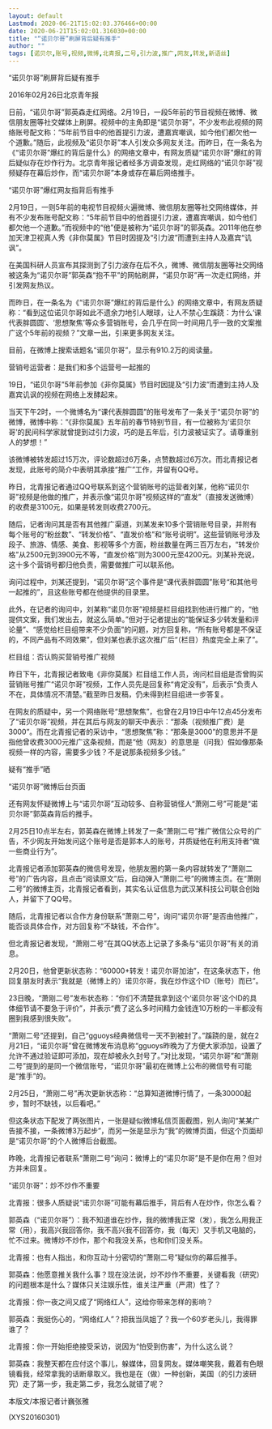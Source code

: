 ```yaml
---
layout: default
Lastmod: 2020-06-21T15:02:03.376466+00:00
date: 2020-06-21T15:02:01.316030+00:00
title: "“诺贝尔哥”刷屏背后疑有推手"
author: ""
tags: [诺贝尔,账号,视频,微博,北青报,二号,引力波,推广,网友,转发,新语丝]
---
```


“诺贝尔哥”刷屏背后疑有推手

2016年02月26日北京青年报

日前，“诺贝尔哥”郭英森走红网络。2月19日，一段5年前的节目视频在微博、微信朋友圈等社交媒体上刷屏。视频中的主角即是“诺贝尔哥”，不少发布此视频的网络账号配文称：“5年前节目中的他首提引力波，遭嘉宾嘲讽，如今他们都欠他一个道歉。”随后，此视频及“诺贝尔哥”本人引发众多网友关注。而昨日，在一条名为《“诺贝尔哥”爆红的背后是什么》的网络文章中，有网友质疑“诺贝尔哥”爆红的背后疑似存在炒作行为。北京青年报记者经多方调查发现，走红网络的“诺贝尔哥”视频疑存在幕后炒作，而“诺贝尔哥”本身或存在幕后网络推手。

“诺贝尔哥”爆红网友指背后有推手

2月19日，一则5年前的电视节目视频火遍微博、微信朋友圈等社交网络媒体，并有不少发布账号配文称：“5年前节目中的他首提引力波，遭嘉宾嘲讽，如今他们都欠他一个道歉。”而视频中的“他”便是被称为“诺贝尔哥”的郭英森。2011年他在参加天津卫视真人秀《非你莫属》节目时因提及“引力波”而遭到主持人及嘉宾“讥讽”。

在美国科研人员宣布其探测到了引力波存在后不久，微博、微信朋友圈等社交网络被这条为“诺贝尔哥”郭英森“抱不平”的网帖刷屏，“诺贝尔哥”再一次走红网络，并引发网友热议。

而昨日，在一条名为《“诺贝尔哥”爆红的背后是什么》的网络文章中，有网友质疑称：“看到这位诺贝尔哥如此不遗余力地引人眼球，让人不禁心生蹊跷：为什么‘课代表胖圆圆’、‘思想聚焦’等众多营销账号，会几乎在同一时间用几乎一致的文案推广这个5年前的视频？”文章一出，引来更多网友关注。

目前，在微博上搜索话题名“诺贝尔哥”，显示有910.2万的阅读量。

营销号运营者：是我们和多个运营号一起推的

19日，“诺贝尔哥”5年前参加《非你莫属》节目时因提及“引力波”而遭到主持人及嘉宾讥讽的视频在网络上发酵起来。

当天下午2时，一个微博名为“课代表胖圆圆”的账号发布了一条关于“诺贝尔哥”的微博，微博中称：“《非你莫属》五年前的春节特别节目，有一位被称为‘诺贝尔哥’的民间科学家就曾提到过引力波，巧的是五年后，引力波被证实了。请尊重别人的梦想！”

该微博被转发超过15万次，评论数超过6万条，点赞数超过6万次。而北青报记者发现，此账号的简介中表明其承接“推广”工作，并留有QQ号。

昨日，北青报记者通过QQ号联系到这个营销账号的运营者刘某，他称“诺贝尔哥”视频是他做的推广，并表示像“诺贝尔哥”视频这样的“直发”（直接发送微博）的收费是3100元，如果是转发则收费2700元。

随后，记者询问其是否有其他推广渠道，刘某发来10多个营销账号目录，并附有每个账号的“粉丝数”、“转发价格”、“直发价格”和“账号说明”。这些营销账号涉及段子、旅游、情感、美食、影视等多个方面，粉丝数量在两三百万左右，“转发价格”从2500元到3900元不等，“直发价格”则为3000元至4200元。刘某补充说，这十多个营销号都归他负责，需要做推广可以联系他。

询问过程中，刘某还提到，“诺贝尔哥”这个事件是“课代表胖圆圆”账号“和其他号一起推的”，且这些账号都在他提供的目录里。

此外，在记者的询问中，刘某称“诺贝尔哥”视频是栏目组找到他进行推广的，“他提供文案，我们发出去，就这么简单。”但对于记者提出的“能保证多少转发量和评论量”、“感觉给栏目组带来不少负面”的问题，对方回复称，“所有账号都是不保证的，不同产品有不同效果”，但刘某也表示这次推广后“（栏目）热度完全上来了”。

栏目组：否认购买营销号推广视频

昨日下午，北青报记者致电《非你莫属》栏目组工作人员，询问栏目组是否曾购买营销账号推广“诺贝尔哥”视频，工作人员先是回复称“肯定没有”，后表示“负责人不在，具体情况不清楚。”截至昨日发稿，仍未得到栏目组进一步答复。

在网友的质疑中，另一个网络账号“思想聚焦”，也曾在2月19日中午12点45分发布了“诺贝尔哥”视频，并在其后与网友的聊天中表示：“那条（视频推广费）是3000”。而在北青报记者的采访中，“思想聚焦”称：“那条是3000”的意思并不是指他曾收费3000元推广这条视频，而是“他（网友）的意思是（问我）假如像那条视频一样的内容，需要多少钱？不是说那条视频多少钱。”

疑有“推手”晒

“诺贝尔哥”微博后台页面

还有网友怀疑微博上与“诺贝尔哥”互动较多、自称营销怪人“萧刚二号”可能是“诺贝尔哥”郭英森背后的推手。

2月25日10点半左右，郭英森在微博上转发了一条“萧刚二号”推广微信公众号的广告，不少网友开始发问这个账号是否是郭本人的账号，并质疑他在利用支持者“做一些商业行为”。

北青报记者添加郭英森的微信号发现，他朋友圈的第一条内容就转发了“萧刚二号”的广告内容，且点击“阅读原文”后，自动弹入“萧刚二号”的微博主页。在“萧刚二号”的微博主页，北青报记者看到，其实名认证信息为武汉某科技公司联合创始人，并留下了QQ号。

随后，北青报记者以合作方身份联系“萧刚二号”，询问“诺贝尔哥”是否由他推广，能否谈具体合作，对方回复称“不缺钱，不合作”。

但北青报记者发现，“萧刚二号”在其QQ状态上记录了多条与“诺贝尔哥”有关的消息。

2月20日，他曾更新状态称：“60000+转发！诺贝尔哥加油”，在这条状态下，他回复朋友时表示“我就是（微博上的）诺贝尔哥，我在炒作这个ID（账号）而已”。

23日晚，“萧刚二号”发布状态称：“你们不清楚我拿到这个‘诺贝尔哥’这个ID的具体细节请不要急于评价”，并表示“费了这么多时间精力金钱连10万粉的一半都没有圈到我感到很失败”。

“萧刚二号”还提到，自己“gguoys经典微信号一天不到被封了。”蹊跷的是，就在2月21日，“诺贝尔哥”曾在微博发布消息称“gguoys昨晚为了方便大家添加，设置了允许不通过验证即可添加，现在却被永久封号了。”对比发现，“诺贝尔哥”和“萧刚二号”提到的是同一个微信账号，“诺贝尔哥”最初在微博上公布的微信号有可能是“推手”的。

2月25日，“萧刚二号”再次更新状态称：“总算知道微博行情了，一条30000起步，暂时不缺钱，以后看吧。”

但这条状态下配发了两张图片，一张是疑似微博私信页面截图，别人询问“某某广告接不接，一条微博3万起步”，而另一张是显示为“我”的微博页面，但这个页面却是“诺贝尔哥”的个人微博后台截图。

昨晚，北青报记者联系“萧刚二号”询问：微博上的“诺贝尔哥”是不是你在用？但对方并未回复。

“诺贝尔哥”：炒不炒作不重要

北青报：很多人质疑说“诺贝尔哥”可能有幕后推手，背后有人在炒作，你怎么看？

郭英森（“诺贝尔哥”）：我不知道谁在炒作，我的微博我正常（发），我怎么用我正常（用），我高兴我回答你，我不高兴我不回答你，我（每天）又手机又电脑的，忙不过来。微博炒不炒作，那个和我没关系，也和你们没关系。

北青报：也有人指出，和你互动十分密切的“萧刚二号”疑似你的幕后推手。

郭英森：他愿意推关我什么事？现在没法说，炒不炒作不重要，关键看我（研究）的问题根本是什么？媒体只关注娱乐性，谁关注严重（严肃）性了？

北青报：你一夜之间又成了“网络红人”，这给你带来怎样的影响？

郭英森：我挺伤心的，“网络红人”？把我当凤姐了？我一个60岁老头儿，我得罪谁了？

北青报：你一开始拒绝接受采访，说因为“怕受到伤害”，为什么这么说？

郭英森：我整天都在应付这个事儿，躲媒体，回复网友。媒体嘲笑我，戴着有色眼镜看我，经常拿我的话断章取义。我也是在（做）一种创新，美国（的引力波研究）走了第一步，我走第二步，我怎么就错了呢？

本版文/本报记者计巍张雅

(XYS20160301)

